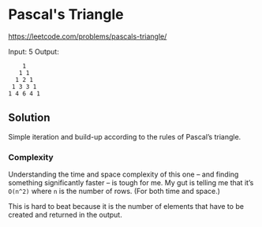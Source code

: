 # Pascal's Triangle

https://leetcode.com/problems/pascals-triangle/

Input: 5
Output:
```
    1
   1 1
  1 2 1
 1 3 3 1
1 4 6 4 1
```
## Solution

Simple iteration and build-up according to the rules of Pascal’s triangle.

### Complexity

Understanding the time and space complexity of this one – and finding something significantly faster – is tough for me. My gut is telling me that it’s `O(n^2)` where `n` is the number of rows. (For both time and space.)

This is hard to beat because it is the number of elements that have to be created and returned in the output.
